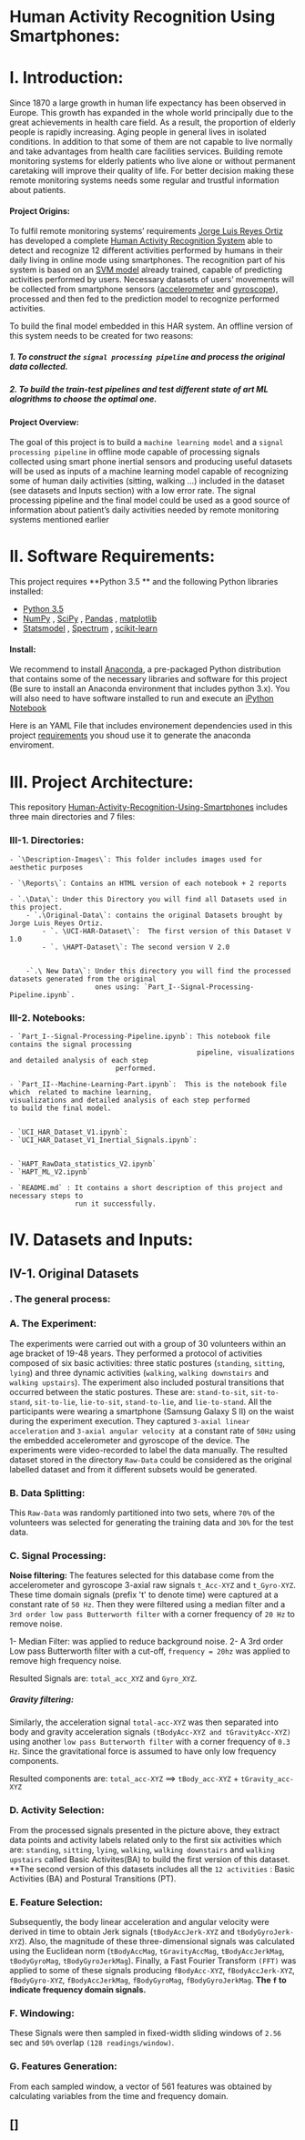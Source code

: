 # Human Activity Recognition Using Smartphones:

# I.  Introduction:

Since 1870 a large growth in human life expectancy has been observed in Europe. This growth has expanded in the whole world principally due to the great achievements in health care field. As a result, the proportion of elderly people is rapidly increasing. Aging people in general lives in isolated conditions. In addition to that some of them are not capable to live normally and take advantages from health care facilities services. Building remote monitoring systems for elderly patients who live alone or without permanent caretaking will improve their quality of life. For better decision making these remote monitoring systems needs some regular and trustful information about patients.

#### Project Origins:
To fulfil remote monitoring systems’ requirements [Jorge Luis Reyes Ortiz](https://www.icephd.org/wiki/index.php/Jorge_Luis_Reyes_Ortiz) has developed a complete [Human Activity Recognition System](https://en.wikipedia.org/wiki/Activity_recognition) able to detect and recognize 12 different activities performed by humans in their daily living in online mode using smartphones. The recognition part of his system is based on an [SVM model](https://en.wikipedia.org/wiki/Support_vector_machine) already trained, capable of predicting activities performed by users. Necessary datasets of users’ movements will be collected from smartphone sensors ([accelerometer](https://en.wikipedia.org/wiki/Accelerometer) and [gyroscope](https://en.wikipedia.org/wiki/Gyroscope)), processed and then fed to the prediction model to recognize performed activities.

To build the final model embedded in this HAR system. An offline version of this system needs to be created for two reasons:
##### 1. To construct the `signal processing pipeline` and process the original data collected.
##### 2. To build the train-test pipelines and test different state of art ML alogrithms to choose the optimal one.


#### Project Overview:
The goal of this project is to build a `machine learning model` and a `signal processing pipeline` in offline mode capable of processing signals collected using smart phone inertial sensors and producing useful datasets will be used as inputs of a machine learning model capable of recognizing some of human daily activities (sitting, walking …) included in the dataset (see datasets and Inputs section) with a low error rate. The signal processing pipeline and the final model could be used as a good source of information about patient’s daily activities needed by remote monitoring systems mentioned earlier

# II. Software Requirements:
This project requires **Python 3.5 ** and the following Python libraries installed:
- [Python 3.5](https://www.python.org/download/releases/3.0/) 
- [NumPy](http://www.numpy.org/)  , [SciPy](https://www.scipy.org/) , [Pandas](https://pandas.pydata.org/) , [matplotlib](http://matplotlib.org/)
- [Statsmodel](http://www.statsmodels.org/stable/index.html)  , [Spectrum](https://pypi.org/project/spectrum/) , [scikit-learn](http://scikit-learn.org/stable/)

#### Install:
We recommend to install [Anaconda](https://www.continuum.io/downloads), a pre-packaged Python distribution that contains some of the necessary libraries and software for this project (Be sure to install an Anaconda environment that includes python 3.x). 
You will also need to have software installed to run and execute an [iPython Notebook](http://ipython.org/notebook.html)

Here is an YAML File that includes environement dependencies used in this project [requirements]() you shoud use it to generate the anaconda enviroment.

# III. Project Architecture:

This repository [Human-Activity-Recognition-Using-Smartphones](https://github.com/anas337/Human-Activity-Recognition-Using-Smartphones) includes three main directories and 7 files:

### III-1. Directories:

	- `\Description-Images\`: This folder includes images used for aesthetic purposes
	
	- `\Reports\`: Contains an HTML version of each notebook + 2 reports
	
	- `.\Data\`: Under this Directory you will find all Datasets used in this project.
		- `.\Original-Data\`: contains the original Datasets brought by Jorge Luis Reyes Ortiz.	
			- `. \UCI-HAR-Dataset\`:  The first version of this Dataset V 1.0
			- `. \HAPT-Dataset\`: The second version V 2.0
		
		
		-`.\ New Data\`: Under this directory you will find the processed datasets generated from the original 
		                 ones using: `Part_I--Signal-Processing-Pipeline.ipynb`. 
		
### III-2. Notebooks:

	- `Part_I--Signal-Processing-Pipeline.ipynb`: This notebook file contains the signal processing 
	                                              pipeline, visualizations and detailed analysis of each step 
						      performed.	
	
	- `Part_II--Machine-Learning-Part.ipynb`:  This is the notebook file which  related to machine learning,                                                                            visualizations and detailed analysis of each step performed                                                                              to build the final model.
	

	- `UCI_HAR_Dataset_V1.ipynb`:
	- `UCI_HAR_Dataset_V1_Inertial_Signals.ipynb`:
	

	- `HAPT_RawData_statistics_V2.ipynb`
	- `HAPT_ML_V2.ipynb`
	
	- `README.md` : It contains a short description of this project and necessary steps to 
	                run it successfully.


# IV. Datasets and Inputs:
## IV-1. Original Datasets
### . The general process:

### A. The Experiment:
The experiments were carried out with a group of 30 volunteers within an age bracket of 19-48 years. They performed a protocol of activities composed of six basic activities: three static postures (`standing`, `sitting`, `lying`) and three dynamic activities (`walking`, `walking downstairs` and `walking upstairs`). The experiment also included postural transitions that occurred between the static postures. These are: `stand-to-sit`, `sit-to-stand`, `sit-to-lie`, `lie-to-sit`, `stand-to-lie`, and `lie-to-stand`. 
All the participants were wearing a smartphone (Samsung Galaxy S II) on the waist during the experiment execution. They captured `3-axial linear acceleration` and `3-axial angular velocity `at a constant rate of `50Hz` using the embedded accelerometer and gyroscope of the device. The experiments were video-recorded to label the data manually. The resulted dataset stored in the directory `Raw-Data` could be considered as the original labelled dataset and from it different subsets would be generated.

### B. Data Splitting:
This `Raw-Data` was randomly partitioned into two sets, where `70%` of the volunteers was selected for generating the training data and `30%` for the test data.

### C. Signal Processing:

**Noise filtering:**
The features selected for this database come from the accelerometer and gyroscope 3-axial raw signals `t_Acc-XYZ` and `t_Gyro-XYZ`. These time domain signals (prefix 't' to denote time) were captured at a constant rate of `50 Hz`. Then they were filtered using a median filter and a `3rd order low pass Butterworth filter` with a corner frequency of `20 Hz` to remove noise. 

1-	Median Filter:  was applied to reduce background noise.
2-	A 3rd order Low pass Butterworth filter with a cut-off, `frequency = 20hz` was applied to remove high frequency noise.

Resulted Signals are:  `total_acc_XYZ` and `Gyro_XYZ`.

##### Gravity filtering:
Similarly, the acceleration signal `total-acc-XYZ` was then separated into body and gravity acceleration signals `(tBodyAcc-XYZ and tGravityAcc-XYZ)` using another `low pass Butterworth filter` with a corner frequency of `0.3 Hz`. Since the gravitational force is assumed to have only low frequency components.


Resulted components are:  `total_acc-XYZ` ==> `tBody_acc-XYZ` + `tGravity_acc-XYZ`

### D. Activity Selection:
From the processed signals presented in the picture above, they extract data points and activity labels related only to the first six activities which are: `standing`, `sitting`, `lying`, `walking`, `walking downstairs` and `walking upstairs` called Basic Activites(BA) to build the first version of this dataset.
**The second version of this datasets includes all the `12 activities` : Basic Activities (BA) and Postural Transitions (PT).

### E. Feature Selection:
Subsequently, the body linear acceleration and angular velocity were derived in time to obtain Jerk signals (`tBodyAccJerk-XYZ` and `tBodyGyroJerk-XYZ`). Also, the magnitude of these three-dimensional signals was calculated using the Euclidean norm (`tBodyAccMag`, `tGravityAccMag`, `tBodyAccJerkMag`, `tBodyGyroMag`, `tBodyGyroJerkMag`). 
Finally, a Fast Fourier Transform `(FFT)` was applied to some of these signals producing `fBodyAcc-XYZ`, `fBodyAccJerk-XYZ`, `fBodyGyro-XYZ`, `fBodyAccJerkMag`, `fBodyGyroMag`, `fBodyGyroJerkMag`.
**The `f` to indicate frequency domain signals.** 

### F. Windowing:
These Signals were then sampled in fixed-width sliding windows of `2.56` sec and `50%` overlap `(128 readings/window)`.

### G. Features Generation:
From each sampled window, a vector of 561 features was obtained by calculating variables from the time and frequency domain.

## []
